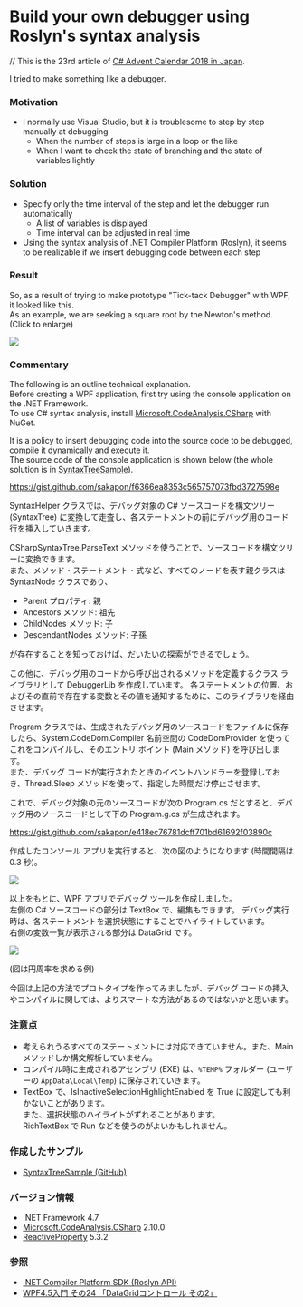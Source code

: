 # Build your own debugger using Roslyn's syntax analysis
// This is the 23rd article of [C# Advent Calendar 2018 in Japan](https://qiita.com/advent-calendar/2018/c-sharp).

I tried to make something like a debugger.

### Motivation
- I normally use Visual Studio, but it is troublesome to step by step manually at debugging
  - When the number of steps is large in a loop or the like
  - When I want to check the state of branching and the state of variables lightly

### Solution
- Specify only the time interval of the step and let the debugger run automatically
  - A list of variables is displayed
  - Time interval can be adjusted in real time
- Using the syntax analysis of .NET Compiler Platform (Roslyn), it seems to be realizable if we insert debugging code between each step

### Result
So, as a result of trying to make prototype "Tick-tack Debugger" with WPF, it looked like this.  
As an example, we are seeking a square root by the Newton's method. (Click to enlarge)

![](https://github.com/sakapon/Samples-2018/blob/master/Images/SyntaxTreeSample/TickTackDebugger.gif)

### Commentary
The following is an outline technical explanation.  
Before creating a WPF application, first try using the console application on the .NET Framework.  
To use C# syntax analysis, install [Microsoft.CodeAnalysis.CSharp](https://www.nuget.org/packages/Microsoft.CodeAnalysis.CSharp) with NuGet.

It is a policy to insert debugging code into the source code to be debugged, compile it dynamically and execute it.  
The source code of the console application is shown below (the whole solution is in [SyntaxTreeSample](https://github.com/sakapon/Samples-2018/tree/master/SyntaxTreeSample)).

https://gist.github.com/sakapon/f6366ea8353c565757073fbd3727598e

SyntaxHelper クラスでは、デバッグ対象の C# ソースコードを構文ツリー (SyntaxTree) に変換して走査し、各ステートメントの前にデバッグ用のコード行を挿入していきます。

CSharpSyntaxTree.ParseText メソッドを使うことで、ソースコードを構文ツリーに変換できます。  
また、メソッド・ステートメント・式など、すべてのノードを表す親クラスは SyntaxNode クラスであり、
- Parent プロパティ: 親
- Ancestors メソッド: 祖先
- ChildNodes メソッド: 子
- DescendantNodes メソッド: 子孫

が存在することを知っておけば、だいたいの探索ができるでしょう。

この他に、デバッグ用のコードから呼び出されるメソッドを定義するクラス ライブラリとして DebuggerLib を作成しています。
各ステートメントの位置、およびその直前で存在する変数とその値を通知するために、このライブラリを経由させます。

Program クラスでは、生成されたデバッグ用のソースコードをファイルに保存したら、System.CodeDom.Compiler 名前空間の CodeDomProvider を使ってこれをコンパイルし、そのエントリ ポイント (Main メソッド) を呼び出します。  
また、デバッグ コードが実行されたときのイベントハンドラーを登録しておき、Thread.Sleep メソッドを使って、指定した時間だけ停止させます。

これで、デバッグ対象の元のソースコードが次の Program.cs だとすると、デバッグ用のソースコードとして下の Program.g.cs が生成されます。

https://gist.github.com/sakapon/e418ec76781dcff701bd61692f03890c

作成したコンソール アプリを実行すると、次の図のようになります (時間間隔は 0.3 秒)。

![](https://github.com/sakapon/Samples-2018/blob/master/Images/SyntaxTreeSample/DebuggerConsole.gif)

以上をもとに、WPF アプリでデバッグ ツールを作成しました。  
左側の C# ソースコードの部分は TextBox で、編集もできます。
デバッグ実行時は、各ステートメントを選択状態にすることでハイライトしています。  
右側の変数一覧が表示される部分は DataGrid です。

![](https://github.com/sakapon/Samples-2018/blob/master/Images/SyntaxTreeSample/TickTackDebugger-Pi.png)

(図は円周率を求める例)

今回は上記の方法でプロトタイプを作ってみましたが、デバッグ コードの挿入やコンパイルに関しては、よりスマートな方法があるのではないかと思います。

### 注意点
- 考えられうるすべてのステートメントには対応できていません。また、Main メソッドしか構文解析していません。
- コンパイル時に生成されるアセンブリ (EXE) は、`%TEMP%` フォルダー (ユーザーの `AppData\Local\Temp`) に保存されていきます。
- TextBox で、IsInactiveSelectionHighlightEnabled を True に設定しても利かないことがあります。  
  また、選択状態のハイライトがずれることがあります。  
  RichTextBox で Run などを使うのがよいかもしれません。

### 作成したサンプル
- [SyntaxTreeSample (GitHub)](https://github.com/sakapon/Samples-2018/tree/master/SyntaxTreeSample)

### バージョン情報
- .NET Framework 4.7
- [Microsoft.CodeAnalysis.CSharp](https://www.nuget.org/packages/Microsoft.CodeAnalysis.CSharp) 2.10.0
- [ReactiveProperty](https://www.nuget.org/packages/ReactiveProperty/) 5.3.2

### 参照
- [.NET Compiler Platform SDK (Roslyn API)](https://docs.microsoft.com/ja-jp/dotnet/csharp/roslyn-sdk/)
- [WPF4.5入門 その24 「DataGridコントロール その2」](https://blog.okazuki.jp/entry/20130224/1361693816)
